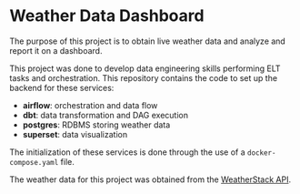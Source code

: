# Weather Data Dashboard

The purpose of this project is to obtain live weather data and analyze and report it on a dashboard.
 
This project was done to develop data engineering skills performing ELT tasks and orchestration. This repository contains the code to set up the backend for these services:
- **airflow**: orchestration and data flow
- **dbt**: data transformation and DAG execution
- **postgres**: RDBMS storing weather data
- **superset**: data visualization

The initialization of these services is done through the use of a `docker-compose.yaml` file.

The weather data for this project was obtained from the [WeatherStack API](https://weatherstack.com/).

